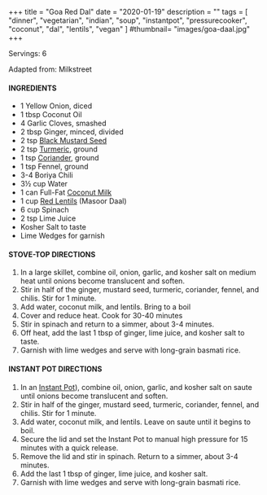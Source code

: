 +++
title = "Goa Red Dal"
date = "2020-01-19"
description = ""
tags = [
    "dinner",
    "vegetarian",
    "indian",
    "soup",
    "instantpot",
    "pressurecooker",
    "coconut", 
    "dal", 
    "lentils",
    "vegan"
]
#thumbnail= "images/goa-daal.jpg"
+++

Servings: 6 <!--more-->

Adapted from: Milkstreet

#### INGREDIENTS 
* 1 Yellow Onion, diced 
* 1 tbsp Coconut Oil 
* 4 Garlic Cloves, smashed 
* 2 tbsp Ginger, minced, divided
* 2 tsp [Black Mustard Seed](https://amzn.to/2Q4RC60)
* 2 tsp [Turmeric](https://amzn.to/3qQ6ZvL), ground  
* 1 tsp [Coriander](https://amzn.to/30WR1W5), ground
* 1 tsp Fennel, ground
* 3-4 Boriya Chili 
* 3½ cup Water 
* 1 can Full-Fat [Coconut Milk](https://amzn.to/3cEP2vg) 
* 1 cup [Red Lentils](https://amzn.to/3qmuduc) (Masoor Daal) 
* 6 cup Spinach 
* 2 tsp Lime Juice 
* Kosher Salt to taste 
* Lime Wedges for garnish

#### STOVE-TOP DIRECTIONS 
1. In a large skillet, combine oil, onion, garlic, and kosher salt on medium heat until onions become translucent and soften. 
2. Stir in half of the ginger, mustard seed, turmeric, coriander, fennel, and chilis. Stir for 1 minute. 
3. Add water, coconut milk, and lentils. Bring to a boil 
4. Cover and reduce heat. Cook for 30-40 minutes 
5. Stir in spinach and return to a simmer, about 3-4 minutes. 
6. Off heat, add the last 1 tbsp of ginger, lime juice, and kosher salt to taste. 
7. Garnish with lime wedges and serve with long-grain basmati rice.

#### INSTANT POT DIRECTIONS 
1. In an [Instant Pot](https://amzn.to/3qfNYCZ)), combine oil, onion, garlic, and kosher salt on saute until onions become translucent and soften. 
2. Stir in half of the ginger, mustard seed, turmeric, coriander, fennel, and chilis. Stir for 1 minute. 
3. Add water, coconut milk, and lentils. Leave on saute until it begins to boil.
4. Secure the lid and set the Instant Pot to manual high pressure for 15 minutes with a quick release. 
5. Remove the lid and stir in spinach. Return to a simmer, about 3-4 minutes. 
6. Add the last 1 tbsp of ginger, lime juice, and kosher salt. 
7. Garnish with lime wedges and serve with long-grain basmati rice. 
